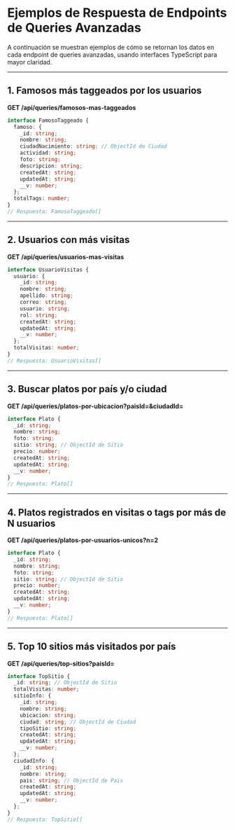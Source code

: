 # Ejemplos de Respuesta de Endpoints de Queries Avanzadas

A continuación se muestran ejemplos de cómo se retornan los datos en cada endpoint de queries avanzadas, usando interfaces TypeScript para mayor claridad.

---

## 1. Famosos más taggeados por los usuarios
**GET /api/queries/famosos-mas-taggeados**

```typescript
interface FamosoTaggeado {
  famoso: {
    _id: string;
    nombre: string;
    ciudadNacimiento: string; // ObjectId de Ciudad
    actividad: string;
    foto: string;
    descripcion: string;
    createdAt: string;
    updatedAt: string;
    __v: number;
  };
  totalTags: number;
}
// Respuesta: FamosoTaggeado[]
```

---

## 2. Usuarios con más visitas
**GET /api/queries/usuarios-mas-visitas**

```typescript
interface UsuarioVisitas {
  usuario: {
    _id: string;
    nombre: string;
    apellido: string;
    correo: string;
    usuario: string;
    rol: string;
    createdAt: string;
    updatedAt: string;
    __v: number;
  };
  totalVisitas: number;
}
// Respuesta: UsuarioVisitas[]
```

---

## 3. Buscar platos por país y/o ciudad
**GET /api/queries/platos-por-ubicacion?paisId=&ciudadId=**

```typescript
interface Plato {
  _id: string;
  nombre: string;
  foto: string;
  sitio: string; // ObjectId de Sitio
  precio: number;
  createdAt: string;
  updatedAt: string;
  __v: number;
}
// Respuesta: Plato[]
```

---

## 4. Platos registrados en visitas o tags por más de N usuarios
**GET /api/queries/platos-por-usuarios-unicos?n=2**

```typescript
interface Plato {
  _id: string;
  nombre: string;
  foto: string;
  sitio: string; // ObjectId de Sitio
  precio: number;
  createdAt: string;
  updatedAt: string;
  __v: number;
}
// Respuesta: Plato[]
```

---

## 5. Top 10 sitios más visitados por país
**GET /api/queries/top-sitios?paisId=**

```typescript
interface TopSitio {
  _id: string; // ObjectId de Sitio
  totalVisitas: number;
  sitioInfo: {
    _id: string;
    nombre: string;
    ubicacion: string;
    ciudad: string; // ObjectId de Ciudad
    tipoSitio: string;
    createdAt: string;
    updatedAt: string;
    __v: number;
  };
  ciudadInfo: {
    _id: string;
    nombre: string;
    pais: string; // ObjectId de Pais
    createdAt: string;
    updatedAt: string;
    __v: number;
  };
}
// Respuesta: TopSitio[]
```
